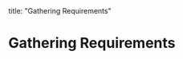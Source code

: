 <frontmatter>
title: "Gathering Requirements"
</frontmatter>

<link rel="stylesheet" href="{{baseUrl}}/css/textbook.css">

<div class="website-content">

# Gathering Requirements

<div id="main">

<include src="brainstorming/embed.md" boilerplate  />
<include src="userSurveys/embed.md" boilerplate  />
<include src="observation/embed.md" boilerplate  />
<include src="interviews/embed.md" boilerplate  />
<include src="focusGroups/embed.md" boilerplate  />
<include src="prototyping/embed.md" boilerplate  />
<include src="productSurveys/embed.md" boilerplate  />

</div>

</div>
